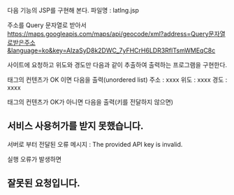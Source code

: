 다음 기능의 JSP를 구현해 본다. 파일명 : latlng.jsp

주소를 Query 문자열로 받아서 
https://maps.googleapis.com/maps/api/geocode/xml?address=Query문자열로받은주소&language=ko&key=AIzaSyD8k2DWC_7yFHCrH6LDR3RfITsmWMEqC8c

사이트에 요청하고 위도와 경도만 다음과 같이 추출하여 
출력하는 프로그램을 구현한다.

<status> 태그의 컨텐츠가 OK 이면 다음을 출력(unordered list)
주소 : xxxx
위도 : xxxx
경도 : xxxx


<status> 태그의 컨텐츠가 OK가 아니면 다음을 출력(키를 전달하지 않으면)
<h2>서비스 사용허가를 받지 못했습니다.</h2>
서버로 부터 전달된 오류 메시지 : The provided API key is invalid.


실행 오류가 발생하면 

<h2>잘못된 요청입니다.</h2>